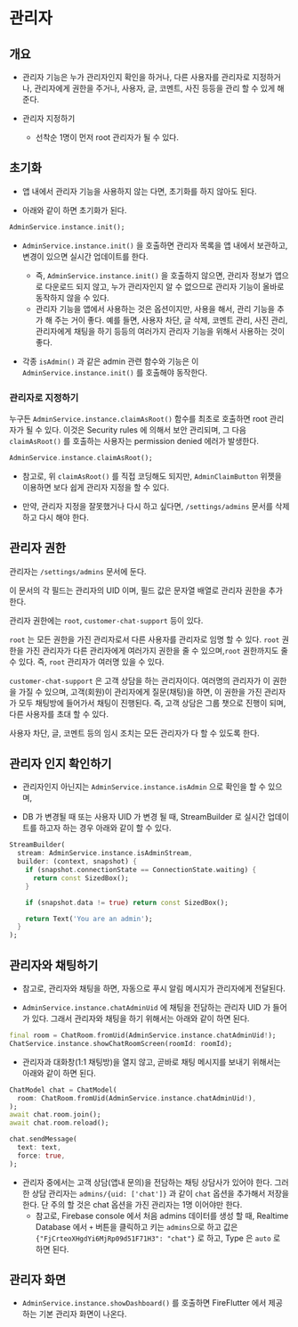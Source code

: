# 관리자

## 개요

- 관리자 기능은 누가 관리자인지 확인을 하거나, 다른 사용자를 관리자로 지정하거나, 관리자에게 권한을 주거나, 사용자, 글, 코멘트, 사진 등등을 관리 할 수 있게 해 준다.

- 관리자 지정하기
  - 선착순 1명이 먼저 root 관리자가 될 수 있다.



## 초기화

- 앱 내에서 관리자 기능을 사용하지 않는 다면, 초기화를 하지 않아도 된다.

- 아래와 같이 하면 초기화가 된다.

```dart
AdminService.instance.init();
```

- `AdminService.instance.init()` 을 호출하면 관리자 목록을 앱 내에서 보관하고, 변경이 있으면 실시간 업데이트를 한다.
  - 즉, `AdminService.instance.init()` 을 호출하지 않으면, 관리자 정보가 앱으로 다운로드 되지 않고, 누가 관리자인지 알 수 없으므로 관리자 기능이 올바로 동작하지 않을 수 있다.
  - 관리자 기능을 앱에서 사용하는 것은 옵션이지만, 사용을 해서, 관리 기능을 추가 해 주는 거이 좋다. 예를 들면, 사용자 차단, 글 삭제, 코멘트 관리, 사진 관리, 관리자에게 채팅을 하기 등등의 여러가지 관리자 기능을 위해서 사용하는 것이 좋다.

- 각종 `isAdmin()` 과 같은 admin 관련 함수와 기능은 이 `AdminService.instance.init()` 를 호출해야 동작한다.


### 관리자로 지정하기

누구든 `AdminService.instance.claimAsRoot()` 함수를 최초로 호출하면 root 관리자가 될 수 있다. 이것은 Security rules 에 의해서 보안 관리되며, 그 다음 `claimAsRoot()` 를 호출하는 사용자는 permission denied 에러가 발생한다.

```dart
AdminService.instance.claimAsRoot();
```

- 참고로, 위 `claimAsRoot()` 를 직접 코딩해도 되지만, `AdminClaimButton` 위젯을 이용하면 보다 쉽게 관리자 지정을 할 수 있다.

- 만약, 관리자 지정을 잘못했거나 다시 하고 싶다면, `/settings/admins` 문서를 삭제하고 다시 해야 한다.


## 관리자 권한

관리자는 `/settings/admins` 문서에 둔다.

이 문서의 각 필드는 관리자의 UID 이며, 필드 값은 문자열 배열로 관리자 권한을 추가한다.

관리자 권한에는 `root`, `customer-chat-support` 등이 있다.

`root` 는 모든 권한을 가진 관리자로서 다른 사용자를 관리자로 임명 할 수 있다. `root` 권한을 가진 관리자가 다른 관리자에게 여러가지 권한을 줄 수 있으며,`root` 권한까지도 줄 수 있다. 즉, `root` 관리자가 여러명 있을 수 있다.

`customer-chat-support` 은 고객 상담을 하는 관리자이다. 여러명의 관리자가 이 권한을 가질 수 있으며, 고객(회원)이 관리자에게 질문(채팅)을 하면, 이 권한을 가진 관리자가 모두 채팅방에 들어가서 채팅이 진행된다. 즉, 고객 상담은 그룹 챗으로 진행이 되며, 다른 사용자를 초대 할 수 있다.


사용자 차단, 글, 코멘트 등의 임시 조치는 모든 관리자가 다 할 수 있도록 한다.


## 관리자 인지 확인하기

- 관리자인지 아닌지는 `AdminService.instance.isAdmin` 으로 확인을 할 수 있으며,

- DB 가 변경될 때 또는 사용자 UID 가 변경 될 때, StreamBuilder 로 실시간 업데이트를 하고자 하는 경우 아래와 같이 할 수 있다.

```dart
StreamBuilder(
  stream: AdminService.instance.isAdminStream,
  builder: (context, snapshot) {
    if (snapshot.connectionState == ConnectionState.waiting) {
      return const SizedBox();
    }

    if (snapshot.data != true) return const SizedBox();

    return Text('You are an admin');
  }
);
```

## 관리자와 채팅하기

- 참고로, 관리자와 채팅을 하면, 자동으로 푸시 알림 메시지가 관리자에게 전달된다.

- `AdminService.instance.chatAdminUid` 에 채팅을 전담하는 관리자 UID 가 들어가 있다. 그래서 관리자와 채팅을 하기 위해서는 아래와 같이 하면 된다.

```dart
final room = ChatRoom.fromUid(AdminService.instance.chatAdminUid!);
ChatService.instance.showChatRoomScreen(roomId: roomId);
```

- 관리자과 대화창(1:1 채팅방)을 열지 않고, 곧바로 채팅 메시지를 보내기 위해서는 아래와 같이 하면 된다.

```dart
ChatModel chat = ChatModel(
  room: ChatRoom.fromUid(AdminService.instance.chatAdminUid!),
);
await chat.room.join();
await chat.room.reload();

chat.sendMessage(
  text: text,
  force: true,
);
```

- 관리자 중에서는 고객 상담(앱내 문의)을 전담하는 채팅 상담사가 있어야 한다. 그러한 상담 관리자는 `admins/{uid: ['chat']}` 과 같이 `chat` 옵션을 추가해서 저장을 한다. 단 주의 할 것은 chat 옵션을 가진 관리자는 1명 이어야만 한다.
  - 참고로, Firebase console 에서 처음 admins 데이터를 생성 할 때, Realtime Database 에서 `+` 버튼을 클릭하고 키는 `admins`으로 하고 값은 `{"FjCrteoXHgdYi6MjRp09d51F71H3": "chat"}` 로 하고, Type 은 `auto` 로 하면 된다.
  




## 관리자 화면



- `AdminService.instance.showDashboard()` 를 호출하면 FireFlutter 에서 제공하는 기본 관리자 화면이 나온다.


